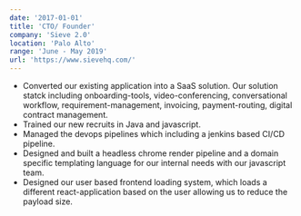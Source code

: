 ```yaml
---
date: '2017-01-01'
title: 'CTO/ Founder'
company: 'Sieve 2.0'
location: 'Palo Alto'
range: 'June - May 2019'
url: 'https://www.sievehq.com/'
---
```


- Converted our existing application into a SaaS solution. Our solution statck including onboarding-tools, video-conferencing, conversational workflow, requirement-management, invoicing, payment-routing, digital contract management.
- Trained our new recruits in Java and javascript.
- Managed the devops pipelines which including a jenkins based CI/CD pipeline.
- Designed and built a headless chrome render pipeline and a domain specific templating language for our internal needs with our javascript team.
- Designed our user based frontend loading system, which loads a different react-application based on the user allowing us to reduce the payload size.
